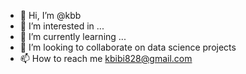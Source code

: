 - 👋 Hi, I’m @kbb
- 👀 I’m interested in ...
- 🌱 I’m currently learning ...
- 💞️ I’m looking to collaborate on data science projects
- 📫 How to reach me kbibi828@gmail.com

<!---
khasiba/khasiba is a ✨ special ✨ repository because its `README.md` (this file) appears on your GitHub profile.
You can click the Preview link to take a look at your changes.
--->
